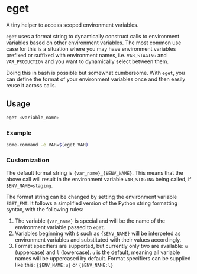 # eget

A tiny helper to access scoped environment variables.

`eget` uses a format string to dynamically construct calls to environment variables based on other environment variables. The most common use case for this is a situation where you may have environment variables prefixed or suffixed with environment names, i.e. `VAR_STAGING` and `VAR_PRODUCTION` and you want to dynamically select between them.

Doing this in bash is possible but somewhat cumbersome. With `eget`, you can define the format of your environment variables once and then easily reuse it across calls.

## Usage

```bash
eget <variable_name>
```

### Example
```bash
some-command -e VAR=$(eget VAR)
```

### Customization
The default format string is `{var_name}_{$ENV_NAME}`.
This means that the above call will result in the environment variable `VAR_STAGING` being called, if `$ENV_NAME=staging`.

The format string can be changed by setting the environment variable `EGET_FMT`. It follows a simplified version of the Python string formatting syntax, with the following rules:
1. The variable `{var_name}` is special and will be the name of the environment variable passed to `eget`.
2. Variables beginning with `$` such as `{$ENV_NAME}` will be interpeted as environment variables and substituted with their values accordingly.
3. Format specifiers are supported, but currently only two are available: `u` (uppercase) and `l` (lowercase). `u` is the default, meaning all variable names will be uppercased by default. Format specifiers can be supplied like this: `{$ENV_NAME:u}` or `{$ENV_NAME:l}`
